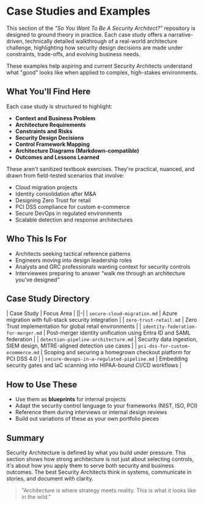 # Case Studies and Examples

This section of the _"So You Want To Be A Security Architect?"_ repository is designed to ground theory in practice. Each case study offers a narrative-driven, technically detailed walkthrough of a real-world architecture challenge, highlighting how security design decisions are made under constraints, trade-offs, and evolving business needs.

These examples help aspiring and current Security Architects understand what "good" looks like when applied to complex, high-stakes environments.



## What You'll Find Here
Each case study is structured to highlight:
- **Context and Business Problem**
- **Architecture Requirements**
- **Constraints and Risks**
- **Security Design Decisions**
- **Control Framework Mapping**
- **Architecture Diagrams (Markdown-compatible)**
- **Outcomes and Lessons Learned**

These aren't sanitized textbook exercises. They're practical, nuanced, and drawn from field-tested scenarios that involve:
- Cloud migration projects
- Identity consolidation after M&A
- Designing Zero Trust for retail
- PCI DSS compliance for custom e-commerce
- Secure DevOps in regulated environments
- Scalable detection and response architectures



## Who This Is For
- Architects seeking tactical reference patterns
- Engineers moving into design leadership roles
- Analysts and GRC professionals wanting context for security controls
- Interviewees preparing to answer “walk me through an architecture you’ve designed”



## Case Study Directory

| Case Study | Focus Area |
||-|
| `secure-cloud-migration.md` | Azure migration with full-stack security integration |
| `zero-trust-retail.md` | Zero Trust implementation for global retail environments |
| `identity-federation-for-merger.md` | Post-merger identity unification using Entra ID and SAML federation |
| `detection-pipeline-architecture.md` | Security data ingestion, SIEM design, MITRE-aligned detection use cases |
| `pci-dss-for-custom-ecommerce.md` | Scoping and securing a homegrown checkout platform for PCI DSS 4.0 |
| `secure-devops-in-a-regulated-pipeline.md` | Embedding security gates and IaC scanning into HIPAA-bound CI/CD workflows |



## How to Use These
- Use them as **blueprints** for internal projects
- Adapt the security control language to your frameworks (NIST, ISO, PCI)
- Reference them during interviews or internal design reviews
- Build out variations of these as your own portfolio pieces



## Summary
Security Architecture is defined by what you build under pressure. This section shows how strong architecture is not just about selecting controls, it's about how you apply them to serve both security and business outcomes. The best Security Architects think in systems, communicate in stories, and document with clarity.

> "Architecture is where strategy meets reality. This is what it looks like in the wild."
